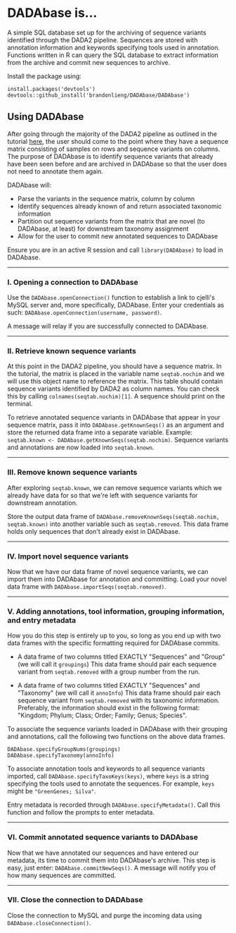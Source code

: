 # DADAbase is...
A simple SQL database set up for the archiving of sequence variants identified through the DADA2 pipeline. Sequences are stored with annotation information and keywords specifying tools used in annotation. Functions written in R can query the SQL database to extract information from the archive and commit new sequences to archive.

Install the package using:

```
install.packages('devtools')
devtools::github_install('brandonlieng/DADAbase/DADAbase')
```


## Using DADAbase
After going through the majority of the DADA2 pipeline as outlined in the tutorial [here](http://benjjneb.github.io/dada2/tutorial.html), the user should come to the point where they have a sequence matrix consisting of samples on rows and sequence variants on columns. The purpose of DADAbase is to identify sequence variants that already have been seen before and are archived in DADAbase so that the user does not need to annotate them again. 

DADAbase will:
* Parse the variants in the sequence matrix, column by column
* Identify sequences already known of and return associated taxonomic information
* Partition out sequence variants from the matrix that are novel (to DADAbase, at least) for downstream taxonomy assignment
* Allow for the user to commit new annotated sequences to DADAbase

Ensure you are in an active R session and call `library(DADAbase)` to load in DADAbase.

<hr>

### I. Opening a connection to DADAbase
Use the `DADAbase.openConnection()` function to establish a link to cjelli's MySQL server and, more specifically, DADAbase. Enter your credentials as such: `DADAbase.openConnection(username, password)`.

A message will relay if you are successfully connected to DADAbase.

<hr>

### II. Retrieve known sequence variants
At this point in the DADA2 pipeline, you should have a sequence matrix. In the tutorial, the matrix is placed in the variable name `seqtab.nochim` and we will use this object name to reference the matrix. This table should contain sequence variants identified by DADA2 as column names. You can check this by calling `colnames(seqtab.nochim)[1]`. A sequence should print on the terminal.

To retrieve annotated sequence variants in DADAbase that appear in your sequence matrix, pass it into `DADAbase.getKnownSeqs()` as an argument and store the returned data frame into a separate variable. Example: `seqtab.known <- DADAbase.getKnownSeqs(seqtab.nochim)`. Sequence variants and annotations are now loaded into `seqtab.known`.

<hr>

### III. Remove known sequence variants
After exploring `seqtab.known`, we can remove sequence variants which we already have data for so that we're left with sequence variants for downstream annotation.

Store the output data frame of `DADAbase.removeKnownSeqs(seqtab.nochim, seqtab.known)` into another variable such as `seqtab.removed`. This data frame holds only sequences that don't already exist in DADAbase.

<hr>

### IV. Import novel sequence variants
Now that we have our data frame of novel sequence variants, we can import them into DADAbase for annotation and committing. Load your novel data frame with `DADAbase.importSeqs(seqtab.removed)`.

<hr>

### V. Adding annotations, tool information, grouping information, and entry metadata
How you do this step is entirely up to you, so long as you end up with two data frames with the specific formatting required for DADAbase commits.

* A data frame of two columns titled EXACTLY "Sequences" and "Group" (we will call it `groupings`)
This data frame should pair each sequence variant from `seqtab.removed` with a group number from the run.

* A data frame of two columns titled EXACTLY "Sequences" and "Taxonomy" (we will call it `annoInfo`)
This data frame should pair each sequence variant from `seqtab.removed` with its taxonomic information. Preferably, the information should exist in the following format: "Kingdom; Phylum; Class; Order; Family; Genus; Species".

To associate the sequence variants loaded in DADAbase with their grouping and annotations, call the following two functions on the above data frames.

```
DADAbase.specifyGroupNums(groupings)
DADAbase.specifyTaxonomy(annoInfo)
```

To associate annotation tools and keywords to all sequence variants imported, call `DADAbase.specifyTaxoKeys(keys)`, where `keys` is a string specifying the tools used to annotate the sequences. For example, `keys` might be `"GreenGenes; Silva"`.

Entry metadata is recorded through `DADAbase.specifyMetadata()`. Call this function and follow the prompts to enter metadata.

<hr>

### VI. Commit annotated sequence variants to DADAbase
Now that we have annotated our sequences and have entered our metadata, its time to commit them into DADAbase's archive. This step is easy, just enter: `DADAbase.commitNewSeqs()`. A message will notify you of how many sequences are committed.

<hr>

### VII. Close the connection to DADAbase
Close the connection to MySQL and purge the incoming data using `DADAbase.closeConnection()`.
